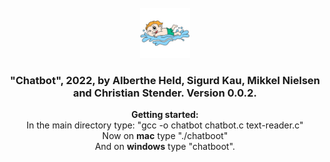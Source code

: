 <br />
<div align="center">
  <a href="https://github.com/christianstender/chatboot">
    <img src="logo.jpeg" alt="Logo" width="80" height="80">
  </a>

  <h3 align="center">"Chatbot", 2022, by Alberthe Held, Sigurd Kau, Mikkel Nielsen and Christian Stender. Version 0.0.2.</h3>

  <p align="center">
    <strong>Getting started:</strong>
    <br>
    In the main directory type: "gcc -o chatbot chatbot.c text-reader.c"
    <br>
    Now on <strong>mac</strong> type "./chatboot"
    <br>
    And on <strong>windows</strong> type "chatboot".
  </p>
</div>

